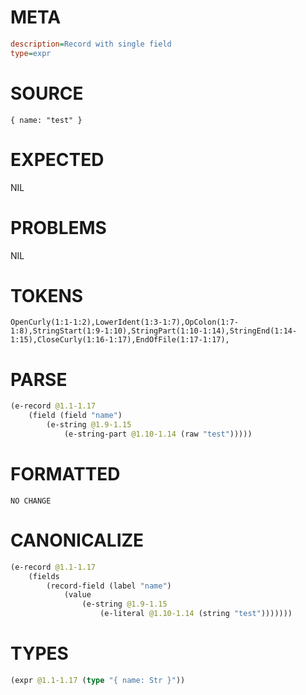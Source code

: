 # META
~~~ini
description=Record with single field
type=expr
~~~
# SOURCE
~~~roc
{ name: "test" }
~~~
# EXPECTED
NIL
# PROBLEMS
NIL
# TOKENS
~~~zig
OpenCurly(1:1-1:2),LowerIdent(1:3-1:7),OpColon(1:7-1:8),StringStart(1:9-1:10),StringPart(1:10-1:14),StringEnd(1:14-1:15),CloseCurly(1:16-1:17),EndOfFile(1:17-1:17),
~~~
# PARSE
~~~clojure
(e-record @1.1-1.17
	(field (field "name")
		(e-string @1.9-1.15
			(e-string-part @1.10-1.14 (raw "test")))))
~~~
# FORMATTED
~~~roc
NO CHANGE
~~~
# CANONICALIZE
~~~clojure
(e-record @1.1-1.17
	(fields
		(record-field (label "name")
			(value
				(e-string @1.9-1.15
					(e-literal @1.10-1.14 (string "test")))))))
~~~
# TYPES
~~~clojure
(expr @1.1-1.17 (type "{ name: Str }"))
~~~
